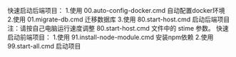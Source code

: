 快速启动后端项目：
1.使用 00.auto-config-docker.cmd 自动配置docker环境
2.使用 01.migrate-db.cmd 迁移数据库
3.使用 80.start-host.cmd 启动后端项目
注：请按自己电脑运行速度调整 80.start-host.cmd 文件中的 stime 参数。
快速启动前端项目：
1.使用 91.install-node-module.cmd 安装npm依赖
2.使用 99.start-all.cmd 启动项目